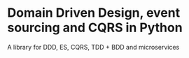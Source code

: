 # Domain Driven Design, event sourcing and CQRS in Python

A library for DDD, ES, CQRS, TDD + BDD and microservices
